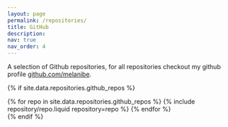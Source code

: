 ```yaml
---
layout: page
permalink: /repositories/
title: GitHub
description:
nav: true
nav_order: 4
---
```

A selection of Github repositories, for all repositories checkout my github profile [github.com/melanibe](https://github.com/melanibe).

{% if site.data.repositories.github_repos %}

<div class="repositories d-flex flex-wrap flex-md-row flex-column justify-content-between align-items-center">
  {% for repo in site.data.repositories.github_repos %}
    {% include repository/repo.liquid repository=repo %}
  {% endfor %}
</div>
{% endif %}
